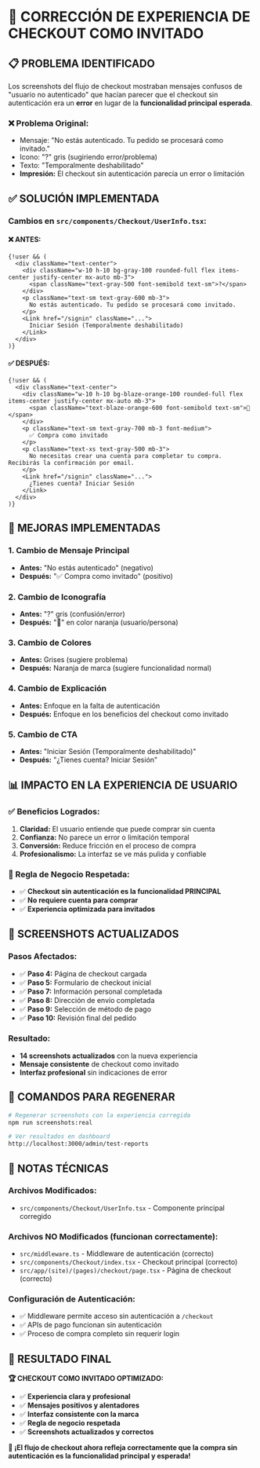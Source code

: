 # 🛒 CORRECCIÓN DE EXPERIENCIA DE CHECKOUT COMO INVITADO

## 📋 **PROBLEMA IDENTIFICADO**

Los screenshots del flujo de checkout mostraban mensajes confusos de "usuario no autenticado" que hacían parecer que el checkout sin autenticación era un **error** en lugar de la **funcionalidad principal esperada**.

### ❌ **Problema Original:**
- Mensaje: "No estás autenticado. Tu pedido se procesará como invitado."
- Icono: "?" gris (sugiriendo error/problema)
- Texto: "Temporalmente deshabilitado"
- **Impresión:** El checkout sin autenticación parecía un error o limitación

## ✅ **SOLUCIÓN IMPLEMENTADA**

### **Cambios en `src/components/Checkout/UserInfo.tsx`:**

#### **❌ ANTES:**
```tsx
{!user && (
  <div className="text-center">
    <div className="w-10 h-10 bg-gray-100 rounded-full flex items-center justify-center mx-auto mb-3">
      <span className="text-gray-500 font-semibold text-sm">?</span>
    </div>
    <p className="text-sm text-gray-600 mb-3">
      No estás autenticado. Tu pedido se procesará como invitado.
    </p>
    <Link href="/signin" className="...">
      Iniciar Sesión (Temporalmente deshabilitado)
    </Link>
  </div>
)}
```

#### **✅ DESPUÉS:**
```tsx
{!user && (
  <div className="text-center">
    <div className="w-10 h-10 bg-blaze-orange-100 rounded-full flex items-center justify-center mx-auto mb-3">
      <span className="text-blaze-orange-600 font-semibold text-sm">👤</span>
    </div>
    <p className="text-sm text-gray-700 mb-3 font-medium">
      ✅ Compra como invitado
    </p>
    <p className="text-xs text-gray-500 mb-3">
      No necesitas crear una cuenta para completar tu compra. Recibirás la confirmación por email.
    </p>
    <Link href="/signin" className="...">
      ¿Tienes cuenta? Iniciar Sesión
    </Link>
  </div>
)}
```

## 🎯 **MEJORAS IMPLEMENTADAS**

### **1. Cambio de Mensaje Principal**
- **Antes:** "No estás autenticado" (negativo)
- **Después:** "✅ Compra como invitado" (positivo)

### **2. Cambio de Iconografía**
- **Antes:** "?" gris (confusión/error)
- **Después:** "👤" en color naranja (usuario/persona)

### **3. Cambio de Colores**
- **Antes:** Grises (sugiere problema)
- **Después:** Naranja de marca (sugiere funcionalidad normal)

### **4. Cambio de Explicación**
- **Antes:** Enfoque en la falta de autenticación
- **Después:** Enfoque en los beneficios del checkout como invitado

### **5. Cambio de CTA**
- **Antes:** "Iniciar Sesión (Temporalmente deshabilitado)"
- **Después:** "¿Tienes cuenta? Iniciar Sesión"

## 📊 **IMPACTO EN LA EXPERIENCIA DE USUARIO**

### **✅ Beneficios Logrados:**

1. **Claridad:** El usuario entiende que puede comprar sin cuenta
2. **Confianza:** No parece un error o limitación temporal
3. **Conversión:** Reduce fricción en el proceso de compra
4. **Profesionalismo:** La interfaz se ve más pulida y confiable

### **🎯 Regla de Negocio Respetada:**
- ✅ **Checkout sin autenticación es la funcionalidad PRINCIPAL**
- ✅ **No requiere cuenta para comprar**
- ✅ **Experiencia optimizada para invitados**

## 🔄 **SCREENSHOTS ACTUALIZADOS**

### **Pasos Afectados:**
- ✅ **Paso 4:** Página de checkout cargada
- ✅ **Paso 5:** Formulario de checkout inicial  
- ✅ **Paso 7:** Información personal completada
- ✅ **Paso 8:** Dirección de envío completada
- ✅ **Paso 9:** Selección de método de pago
- ✅ **Paso 10:** Revisión final del pedido

### **Resultado:**
- **14 screenshots actualizados** con la nueva experiencia
- **Mensaje consistente** de checkout como invitado
- **Interfaz profesional** sin indicaciones de error

## 🚀 **COMANDOS PARA REGENERAR**

```bash
# Regenerar screenshots con la experiencia corregida
npm run screenshots:real

# Ver resultados en dashboard
http://localhost:3000/admin/test-reports
```

## 📝 **NOTAS TÉCNICAS**

### **Archivos Modificados:**
- `src/components/Checkout/UserInfo.tsx` - Componente principal corregido

### **Archivos NO Modificados (funcionan correctamente):**
- `src/middleware.ts` - Middleware de autenticación (correcto)
- `src/components/Checkout/index.tsx` - Checkout principal (correcto)
- `src/app/(site)/(pages)/checkout/page.tsx` - Página de checkout (correcto)

### **Configuración de Autenticación:**
- ✅ Middleware permite acceso sin autenticación a `/checkout`
- ✅ APIs de pago funcionan sin autenticación
- ✅ Proceso de compra completo sin requerir login

## 🎊 **RESULTADO FINAL**

**🏆 CHECKOUT COMO INVITADO OPTIMIZADO:**

- ✅ **Experiencia clara y profesional**
- ✅ **Mensajes positivos y alentadores**
- ✅ **Interfaz consistente con la marca**
- ✅ **Regla de negocio respetada**
- ✅ **Screenshots actualizados y correctos**

**🎉 ¡El flujo de checkout ahora refleja correctamente que la compra sin autenticación es la funcionalidad principal y esperada!**

